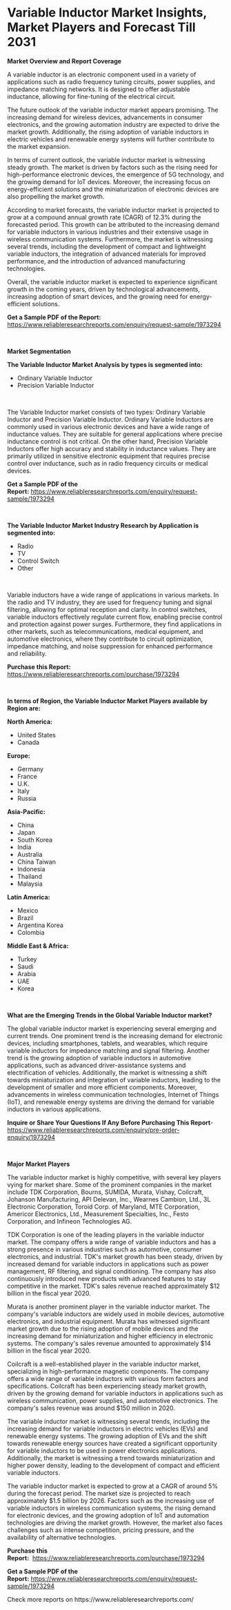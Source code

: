 <p><h1>Variable Inductor Market Insights, Market Players and Forecast Till 2031</h1></p><p><strong>Market Overview and Report Coverage</strong></p>
<p><p>A variable inductor is an electronic component used in a variety of applications such as radio frequency tuning circuits, power supplies, and impedance matching networks. It is designed to offer adjustable inductance, allowing for fine-tuning of the electrical circuit.</p><p>The future outlook of the variable inductor market appears promising. The increasing demand for wireless devices, advancements in consumer electronics, and the growing automation industry are expected to drive the market growth. Additionally, the rising adoption of variable inductors in electric vehicles and renewable energy systems will further contribute to the market expansion.</p><p>In terms of current outlook, the variable inductor market is witnessing steady growth. The market is driven by factors such as the rising need for high-performance electronic devices, the emergence of 5G technology, and the growing demand for IoT devices. Moreover, the increasing focus on energy-efficient solutions and the miniaturization of electronic devices are also propelling the market growth.</p><p>According to market forecasts, the variable inductor market is projected to grow at a compound annual growth rate (CAGR) of 12.3% during the forecasted period. This growth can be attributed to the increasing demand for variable inductors in various industries and their extensive usage in wireless communication systems. Furthermore, the market is witnessing several trends, including the development of compact and lightweight variable inductors, the integration of advanced materials for improved performance, and the introduction of advanced manufacturing technologies.</p><p>Overall, the variable inductor market is expected to experience significant growth in the coming years, driven by technological advancements, increasing adoption of smart devices, and the growing need for energy-efficient solutions.</p></p>
<p><strong>Get a Sample PDF of the Report:</strong> <a href="https://www.reliableresearchreports.com/enquiry/request-sample/1973294">https://www.reliableresearchreports.com/enquiry/request-sample/1973294</a></p>
<p>&nbsp;</p>
<p><strong>Market Segmentation</strong></p>
<p><strong>The Variable Inductor Market Analysis by types is segmented into:</strong></p>
<p><ul><li>Ordinary Variable Inductor</li><li>Precision Variable Inductor</li></ul></p>
<p>&nbsp;</p>
<p><p>The Variable Inductor market consists of two types: Ordinary Variable Inductor and Precision Variable Inductor. Ordinary Variable Inductors are commonly used in various electronic devices and have a wide range of inductance values. They are suitable for general applications where precise inductance control is not critical. On the other hand, Precision Variable Inductors offer high accuracy and stability in inductance values. They are primarily utilized in sensitive electronic equipment that requires precise control over inductance, such as in radio frequency circuits or medical devices.</p></p>
<p><strong>Get a Sample PDF of the Report:</strong>&nbsp;<a href="https://www.reliableresearchreports.com/enquiry/request-sample/1973294">https://www.reliableresearchreports.com/enquiry/request-sample/1973294</a></p>
<p>&nbsp;</p>
<p><strong>The Variable Inductor Market Industry Research by Application is segmented into:</strong></p>
<p><ul><li>Radio</li><li>TV</li><li>Control Switch</li><li>Other</li></ul></p>
<p>&nbsp;</p>
<p><p>Variable inductors have a wide range of applications in various markets. In the radio and TV industry, they are used for frequency tuning and signal filtering, allowing for optimal reception and clarity. In control switches, variable inductors effectively regulate current flow, enabling precise control and protection against power surges. Furthermore, they find applications in other markets, such as telecommunications, medical equipment, and automotive electronics, where they contribute to circuit optimization, impedance matching, and noise suppression for enhanced performance and reliability.</p></p>
<p><strong>Purchase this Report:</strong>&nbsp; <a href="https://www.reliableresearchreports.com/purchase/1973294">https://www.reliableresearchreports.com/purchase/1973294</a></p>
<p>&nbsp;</p>
<p><strong>In terms of Region, the Variable Inductor Market Players available by Region are:</strong></p>
<p>
    <p> <strong> North America: </strong>
        <ul>
            <li>United States</li>
            <li>Canada</li>
        </ul>
        </p> 
    <p> <strong> Europe: </strong>
        <ul>
            <li>Germany</li>
            <li>France</li>
            <li>U.K.</li>
            <li>Italy</li>
            <li>Russia</li>
        </ul>
        </p> 
    <p> <strong> Asia-Pacific: </strong>
        <ul>
            <li>China</li>
            <li>Japan</li>
            <li>South Korea</li>
            <li>India</li>
            <li>Australia</li>
            <li>China Taiwan</li>
            <li>Indonesia</li>
            <li>Thailand</li>
            <li>Malaysia</li>
        </ul>
        </p> 
    <p> <strong> Latin America: </strong>
        <ul>
            <li>Mexico</li>
            <li>Brazil</li>
            <li>Argentina Korea</li>
            <li>Colombia</li>
        </ul>
        </p> 
    <p> <strong> Middle East & Africa: </strong>
        <ul>
            <li>Turkey</li>
            <li>Saudi</li>
            <li>Arabia</li>
            <li>UAE</li>
            <li>Korea</li>
        </ul>
    </p>
    </p>
<p>&nbsp;</p>
<p><strong>What are the Emerging Trends in the Global Variable Inductor market?</strong></p>
<p><p>The global variable inductor market is experiencing several emerging and current trends. One prominent trend is the increasing demand for electronic devices, including smartphones, tablets, and wearables, which require variable inductors for impedance matching and signal filtering. Another trend is the growing adoption of variable inductors in automotive applications, such as advanced driver-assistance systems and electrification of vehicles. Additionally, the market is witnessing a shift towards miniaturization and integration of variable inductors, leading to the development of smaller and more efficient components. Moreover, advancements in wireless communication technologies, Internet of Things (IoT), and renewable energy systems are driving the demand for variable inductors in various applications.</p></p>
<p><strong>Inquire or Share Your Questions If Any Before Purchasing This Report</strong>- <a href="https://www.reliableresearchreports.com/enquiry/pre-order-enquiry/1973294">https://www.reliableresearchreports.com/enquiry/pre-order-enquiry/1973294</a></p>
<p>&nbsp;</p>
<p><strong>Major Market Players</strong></p>
<p><p>The variable inductor market is highly competitive, with several key players vying for market share. Some of the prominent companies in the market include TDK Corporation, Bourns, SUMIDA, Murata, Vishay, Coilcraft, Johanson Manufacturing, API Delevan, Inc., Wearnes Cambion, Ltd., 3L Electronic Corporation, Toroid Corp. of Maryland, MTE Corporation, Americor Electronics, Ltd., Measurement Specialties, Inc., Festo Corporation, and Infineon Technologies AG.</p><p>TDK Corporation is one of the leading players in the variable inductor market. The company offers a wide range of variable inductors and has a strong presence in various industries such as automotive, consumer electronics, and industrial. TDK's market growth has been steady, driven by increased demand for variable inductors in applications such as power management, RF filtering, and signal conditioning. The company has also continuously introduced new products with advanced features to stay competitive in the market. TDK's sales revenue reached approximately $12 billion in the fiscal year 2020.</p><p>Murata is another prominent player in the variable inductor market. The company's variable inductors are widely used in mobile devices, automotive electronics, and industrial equipment. Murata has witnessed significant market growth due to the rising adoption of mobile devices and the increasing demand for miniaturization and higher efficiency in electronic systems. The company's sales revenue amounted to approximately $14 billion in the fiscal year 2020.</p><p>Coilcraft is a well-established player in the variable inductor market, specializing in high-performance magnetic components. The company offers a wide range of variable inductors with various form factors and specifications. Coilcraft has been experiencing steady market growth, driven by the growing demand for variable inductors in applications such as wireless communication, power supplies, and automotive electronics. The company's sales revenue was around $150 million in 2020.</p><p>The variable inductor market is witnessing several trends, including the increasing demand for variable inductors in electric vehicles (EVs) and renewable energy systems. The growing adoption of EVs and the shift towards renewable energy sources have created a significant opportunity for variable inductors to be used in power electronics applications. Additionally, the market is witnessing a trend towards miniaturization and higher power density, leading to the development of compact and efficient variable inductors.</p><p>The variable inductor market is expected to grow at a CAGR of around 5% during the forecast period. The market size is projected to reach approximately $1.5 billion by 2026. Factors such as the increasing use of variable inductors in wireless communication systems, the rising demand for electronic devices, and the growing adoption of IoT and automation technologies are driving the market growth. However, the market also faces challenges such as intense competition, pricing pressure, and the availability of alternative technologies.</p></p>
<p><strong>Purchase this Report:</strong>&nbsp;&nbsp;<a href="https://www.reliableresearchreports.com/purchase/1973294">https://www.reliableresearchreports.com/purchase/1973294</a></p>
<p></p>
<p><strong>Get a Sample PDF of the Report:</strong>&nbsp;<a href="https://www.reliableresearchreports.com/enquiry/request-sample/1973294">https://www.reliableresearchreports.com/enquiry/request-sample/1973294</a></p>
<p>Check more reports on https://www.reliableresearchreports.com/</p>